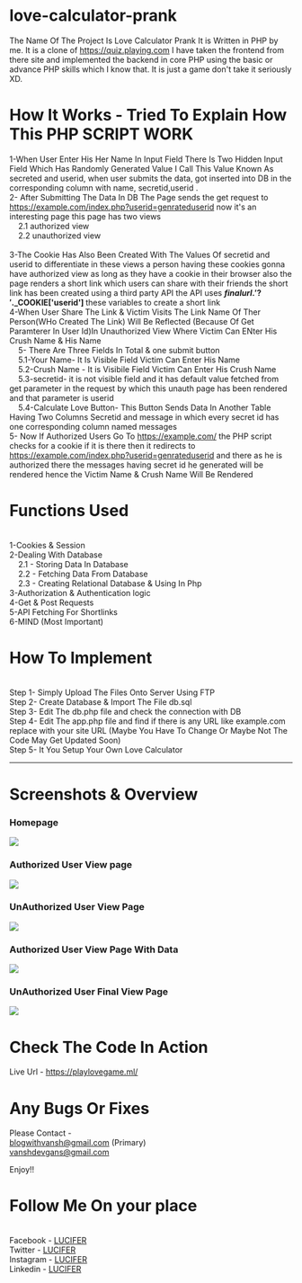 # love-calculator-prank

The Name Of The Project Is Love Calculator Prank It is Written in PHP by me. It is a clone of https://quiz.playing.com I have taken the frontend from there site and implemented the backend in core PHP using the basic or advance PHP skills which I know that.
It is just a game don't take it seriously XD.

# How It Works - Tried To Explain How This PHP SCRIPT WORK 
1-When User Enter His Her Name In Input Field There Is Two Hidden Input Field Which Has Randomly Generated Value I Call This Value Known As secreted and userid, when user submits  the data, got inserted into DB in the corresponding column with name, secretid,userid .<br/>
2- After Submitting The Data In DB The Page sends the get request to https://example.com/index.php?userid=genrateduserid now it's an interesting page this page has two views 
  <br/>&nbsp;&nbsp;&nbsp;&nbsp;2.1 authorized view 
  <br/>&nbsp;&nbsp;&nbsp;&nbsp;2.2 unauthorized view<br/>
<br/>3-The Cookie Has Also Been Created With The Values Of secretid and userid to differentiate in these views a person having these cookies gonna have authorized view as long as they have a cookie in their browser also the page renders a short link which users can share with their friends the short link has been created using a third party API the API uses <b>$finalurl.'?'.$_COOKIE['userid'] </b>these variables to create a short link 
<br/>4-When User Share The Link & Victim Visits The Link Name Of Ther Person(WHo Created The Link) Will Be Reflected (Because Of Get Paramterer In User Id)In Unauthorized View Where Victim Can ENter His Crush Name & His Name 
<br/>&nbsp;&nbsp;&nbsp;&nbsp;5- There Are Three Fields In Total  & one submit button
  <br/>&nbsp;&nbsp;&nbsp;&nbsp;5.1-Your Name- It Is Visible Field Victim Can Enter His Name
  <br/>&nbsp;&nbsp;&nbsp;&nbsp;5.2-Crush Name - It is Visibile Field Victim Can Enter His Crush Name
  <br/>&nbsp;&nbsp;&nbsp;&nbsp;5.3-secretid- it is not visible field and it has default value fetched from get parameter in the request by which this unauth page has been rendered and that parameter is userid 
  <br/>&nbsp;&nbsp;&nbsp;&nbsp;5.4-Calculate Love Button- This Button Sends Data In Another Table Having Two Columns Secretid and message in which every secret id has one corresponding column named messages
<br/>5- Now If Authorized Users Go To https://example.com/ the PHP script checks for a cookie if it is there then it redirects to https://example.com/index.php?userid=genrateduserid and there as he is authorized there the messages having secret id he generated will be rendered hence the Victim Name & Crush Name Will Be Rendered 

# Functions Used
<br/>1-Cookies & Session
<br/>2-Dealing With Database 
  <br/>&nbsp;&nbsp;&nbsp;&nbsp;2.1 - Storing Data In Database
  <br/>&nbsp;&nbsp;&nbsp;&nbsp;2.2 - Fetching Data From Database
  <br/>&nbsp;&nbsp;&nbsp;&nbsp;2.3 - Creating Relational Database & Using In Php
<br/>3-Authorization & Authentication logic 
<br/>4-Get & Post Requests
<br/>5-API Fetching For Shortlinks
<br/>6-MIND (Most Important)

# How To Implement

<br/>Step 1- Simply Upload The Files Onto Server Using FTP 
<br/>Step 2- Create Database & Import The File db.sql 
<br/>Step 3- Edit The db.php file and check the connection with DB
<br/>Step 4- Edit The app.php file and find if there is any URL like example.com replace with your site URL (Maybe You Have To Change Or Maybe Not The Code May Get Updated Soon)
<br/>Step 5- It You Setup Your Own Love Calculator 

<hr>

# Screenshots & Overview
<h3>Homepage</h3>
<img src='https://i.imgur.com/oELuQyK.png'><img> <br>
<h3> Authorized User View page</h3>
<img src='https://imgur.com/fAyzKTs.png'><img> <br>
<h3>  UnAuthorized User View Page</h3>
<img src='https://imgur.com/CUwHBkT.png'><img><br>
<h3> Authorized User View Page With Data </h3>
<img src='https://imgur.com/HrL97FV.png'><img><br>
<h3>  UnAuthorized User Final View Page </h3>
<img src='https://imgur.com/cdvHhle.png'><img> <br>

# Check The Code In Action 
Live Url - https://playlovegame.ml/

# Any Bugs Or Fixes 
Please Contact - <br>blogwithvansh@gmail.com (Primary)
<br> vanshdevgans@gmail.com 

Enjoy!! 

# Follow Me On your place
<br> Facebook - <a href='https://www.facebook.com/vanshdevgan0221'>LUCIFER</a>
<br> Twitter - <a href='https://www.twitter.com/vanshdevgans'>LUCIFER</a>
<br> Instagram - <a href='www.instagram.com/vanshdevgan'>LUCIFER</a>
<br> Linkedin - <a href='https://www.linkedin.com/in/vanshdevgan/'>LUCIFER</a>

